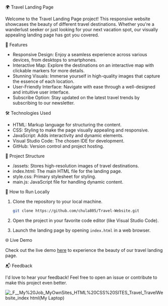 🌍 Travel Landing Page

Welcome to the Travel Landing Page project! This responsive website showcases the beauty of different travel destinations. Whether you're a wanderlust seeker or just looking for your next vacation spot, our visually appealing landing page has got you covered.

🚀 Features

- Responsive Design: Enjoy a seamless experience across various devices, from desktops to smartphones.
- Interactive Map: Explore the destinations on an interactive map with clickable markers for more details.
- Stunning Visuals: Immerse yourself in high-quality images that capture the essence of each location.
- User-Friendly Interface: Navigate with ease through a well-designed and intuitive user interface.
- Subscribe Option: Stay updated on the latest travel trends by subscribing to our newsletter.

🛠️ Technologies Used

- HTML: Markup language for structuring the content.
- CSS: Styling to make the page visually appealing and responsive.
- JavaScript: Adds interactivity and dynamic elements.
- Visual Studio Code: The chosen IDE for development.
- GitHub: Version control and project hosting.

📂 Project Structure

- /assets: Stores high-resolution images of travel destinations.
- index.html: The main HTML file for the landing page.
- style.css: Primary stylesheet for styling.
- main.js: JavaScript file for handling dynamic content.

🚧 How to Run Locally

1. Clone the repository to your local machine.
   ```bash
   git clone https://github.com/chula805/Travel-Website.git
   ```

2. Open the project in your favorite code editor (like Visual Studio Code).

3. Launch the landing page by opening `index.html` in a web browser.

🌐 Live Demo

Check out the live demo [here](https://chula805.github.io/Travel-Website/) to experience the beauty of our travel landing page.

📬 Feedback

I'd love to hear your feedback! Feel free to open an issue or contribute to make this project even better.

![_F__My%20Job_MyOwnSites_HTML%20CSS%20SITES_Travel_TravelWebsite_index html(My Laptop)](https://github.com/chula805/Travel-Website/assets/121760253/3f95943f-6e45-4770-b55f-f635481e7d3b)

